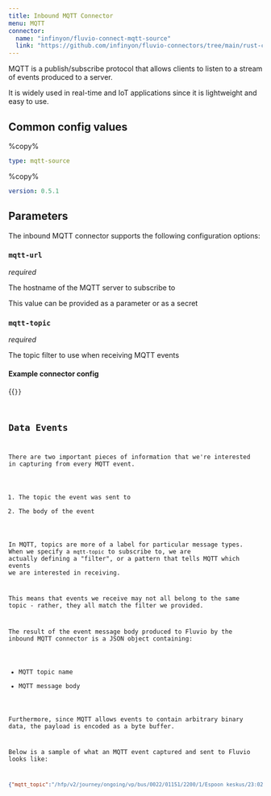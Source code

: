 ```yaml
---
title: Inbound MQTT Connector
menu: MQTT
connector:
  name: "infinyon/fluvio-connect-mqtt-source"
  link: "https://github.com/infinyon/fluvio-connectors/tree/main/rust-connectors/sources/mqtt"
---
```


MQTT is a publish/subscribe protocol that allows clients to listen to a stream
of events produced to a server.

It is widely used in real-time and IoT applications
since it is lightweight and easy to use.

## Common config values

%copy%
```yaml
type: mqtt-source
```

%copy%
```yaml
version: 0.5.1
```

## Parameters

The inbound MQTT connector supports the following configuration options:

### `mqtt-url`
*required*

The hostname of the MQTT server to subscribe to

This value can be provided as a parameter or as a secret

### `mqtt-topic`
*required*

The topic filter to use when receiving MQTT events

#### Example connector config

{{<code file="embeds/connectors/inbound-examples/inbound-mqtt.yaml" lang="yaml" copy=true >}}

## Data Events

There are two important pieces of information that we're interested in capturing from
every MQTT event.

1. The topic the event was sent to
2. The body of the event

In MQTT, topics are more of a label for particular message types. When we specify a
`mqtt-topic` to subscribe to, we are actually defining a "filter", or a pattern that
tells MQTT which events we are interested in receiving.

This means that events we receive
may not all belong to the same topic - rather, they all match the filter we provided.

The result of the event message body produced to Fluvio by the inbound MQTT connector is a JSON object containing:
* MQTT topic name
* MQTT message body

Furthermore, since MQTT allows events to contain arbitrary
binary data, the payload is encoded as a byte buffer.

Below is a sample of what an MQTT event captured and sent to Fluvio looks like:

```json
{"mqtt_topic":"/hfp/v2/journey/ongoing/vp/bus/0022/01151/2200/1/Espoon keskus/23:02/1160105/4/60;24/29/00/00","payload":[123,34,86,80,34,58,123,34,100,101,115,105,34,58,34,50,48,48,34,44,34,100,105,114,34,58,34,49,34,44,34,111,112,101,114,34,58,50,50,44,34,118,101,104,34,58,49,49,53,49,44,34,116,115,116,34,58,34,50,48,50,49,45,49,49,45,49,56,84,50,49,58,49,51,58,51,50,46,56,56,52,90,34,44,34,116,115,105,34,58,49,54,51,55,50,55,48,48,49,50,44,34,115,112,100,34,58,49,50,46,54,55,44,34,104,100,103,34,58,51,51,55,44,34,108,97,116,34,58,54,48,46,50,48,48,49,53,55,44,34,108,111,110,103,34,58,50,52,46,57,48,48,50,49,53,44,34,97,99,99,34,58,45,48,46,49,49,44,34,100,108,34,58,45,55,53,44,34,111,100,111,34,58,110,117,108,108,44,34,100,114,115,116,34,58,110,117,108,108,44,34,111,100,97,121,34,58,34,50,48,50,49,45,49,49,45,49,56,34,44,34,106,114,110,34,58,49,53,48,44,34,108,105,110,101,34,58,49,48,52,52,44,34,115,116,97,114,116,34,58,34,50,51,58,48,50,34,44,34,108,111,99,34,58,34,71,80,83,34,44,34,115,116,111,112,34,58,110,117,108,108,44,34,114,111,117,116,101,34,58,34,50,50,48,48,34,44,34,111,99,99,117,34,58,48,125,125]}
```
